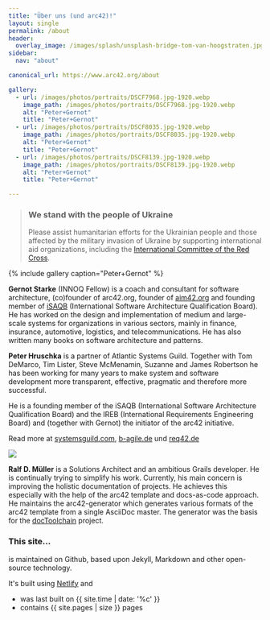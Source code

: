 ```yaml
---
title: "Über uns (und arc42)!"
layout: single
permalink: /about
header:
  overlay_image: /images/splash/unsplash-bridge-tom-van-hoogstraten.jpg
sidebar:
  nav: "about"

canonical_url: https://www.arc42.org/about

gallery:
  - url: /images/photos/portraits/DSCF7968.jpg-1920.webp
    image_path: /images/photos/portraits/DSCF7968.jpg-1920.webp
    alt: "Peter+Gernot"
    title: "Peter+Gernot"
  - url: /images/photos/portraits/DSCF8035.jpg-1920.webp
    image_path: /images/photos/portraits/DSCF8035.jpg-1920.webp
    alt: "Peter+Gernot"
    title: "Peter+Gernot"
  - url: /images/photos/portraits/DSCF8139.jpg-1920.webp
    image_path: /images/photos/portraits/DSCF8139.jpg-1920.webp
    alt: "Peter+Gernot"
    title: "Peter+Gernot"

---
```


<div class="ua-background" markdown="1">

>### We stand with the people of Ukraine <span class="parent"><span class="ua-text"><i class="fas fa-heart children"></i></span><span class="ua-size children"><i class="fas fa-heart beat heart children"></i></span></span>
>
>Please assist humanitarian efforts for the Ukrainian people and those affected by the military invasion of Ukraine by supporting international aid organizations, including the [International Committee of the Red Cross](https://www.icrc.org/en).

</div>


{% include gallery caption="Peter+Gernot" %}


**Gernot Starke** (INNOQ Fellow) is a coach and consultant for software architecture, (co)founder of arc42.org, founder of [aim42.org](https://aim42.org) and founding member of [iSAQB](https://isaqb.org) (International Software Architecture Qualification Board).
He has worked on the design and implementation of medium and large-scale systems for organizations in various sectors, mainly in finance, insurance, automotive, logistics, and telecommunications. He has also written many books on software architecture and patterns.

**Peter Hruschka** is a partner of Atlantic Systems Guild. Together with Tom DeMarco, Tim Lister, Steve McMenamin, Suzanne and James Robertson he has been working for many years to make system and software development more transparent, effective, pragmatic and therefore more successful.

He is a founding member of the iSAQB (International Software Architecture Qualification Board) and the IREB (International Requirements Engineering Board) and (together with Gernot) the initiator of the arc42 initiative.

Read more at [systemsguild.com](https://systemsguild.eu), [b-agile.de](https://b-agile.de) und [req42.de](https://req42.de)

![](/images/about/Ralf-Mueller.jpg)

**Ralf D. Müller** is a Solutions Architect and an ambitious Grails developer. He is continually trying to simplify his work. Currently, his main concern is improving the holistic documentation of projects. He achieves this especially with the help of the arc42 template and docs-as-code approach. He maintains the arc42-generator which generates various formats of the arc42 template from a single AsciiDoc master. The generator was the basis for the [docToolchain](https://doctoolchain.github.io/docToolchain/) project.



### This site...

is maintained on Github, based upon Jekyll, Markdown and other open-source
technology.

It's built using [Netlify](https://www.netlify.com/) and

* was last built on {{ site.time | date: '%c' }}
* contains {{ site.pages | size }} pages
